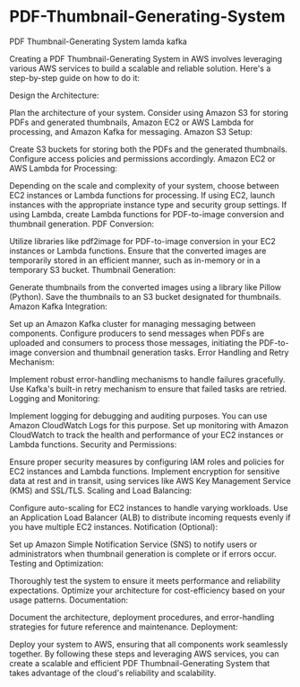 # PDF-Thumbnail-Generating-System
PDF Thumbnail-Generating System  lamda kafka 

Creating a PDF Thumbnail-Generating System in AWS involves leveraging various AWS services to build a scalable and reliable solution. Here's a step-by-step guide on how to do it:

Design the Architecture:

Plan the architecture of your system. Consider using Amazon S3 for storing PDFs and generated thumbnails, Amazon EC2 or AWS Lambda for processing, and Amazon Kafka for messaging.
Amazon S3 Setup:

Create S3 buckets for storing both the PDFs and the generated thumbnails. Configure access policies and permissions accordingly.
Amazon EC2 or AWS Lambda for Processing:

Depending on the scale and complexity of your system, choose between EC2 instances or Lambda functions for processing.
If using EC2, launch instances with the appropriate instance type and security group settings.
If using Lambda, create Lambda functions for PDF-to-image conversion and thumbnail generation.
PDF Conversion:

Utilize libraries like pdf2image for PDF-to-image conversion in your EC2 instances or Lambda functions.
Ensure that the converted images are temporarily stored in an efficient manner, such as in-memory or in a temporary S3 bucket.
Thumbnail Generation:

Generate thumbnails from the converted images using a library like Pillow (Python).
Save the thumbnails to an S3 bucket designated for thumbnails.
Amazon Kafka Integration:

Set up an Amazon Kafka cluster for managing messaging between components.
Configure producers to send messages when PDFs are uploaded and consumers to process those messages, initiating the PDF-to-image conversion and thumbnail generation tasks.
Error Handling and Retry Mechanism:

Implement robust error-handling mechanisms to handle failures gracefully.
Use Kafka's built-in retry mechanism to ensure that failed tasks are retried.
Logging and Monitoring:

Implement logging for debugging and auditing purposes. You can use Amazon CloudWatch Logs for this purpose.
Set up monitoring with Amazon CloudWatch to track the health and performance of your EC2 instances or Lambda functions.
Security and Permissions:

Ensure proper security measures by configuring IAM roles and policies for EC2 instances and Lambda functions.
Implement encryption for sensitive data at rest and in transit, using services like AWS Key Management Service (KMS) and SSL/TLS.
Scaling and Load Balancing:

Configure auto-scaling for EC2 instances to handle varying workloads.
Use an Application Load Balancer (ALB) to distribute incoming requests evenly if you have multiple EC2 instances.
Notification (Optional):

Set up Amazon Simple Notification Service (SNS) to notify users or administrators when thumbnail generation is complete or if errors occur.
Testing and Optimization:

Thoroughly test the system to ensure it meets performance and reliability expectations.
Optimize your architecture for cost-efficiency based on your usage patterns.
Documentation:

Document the architecture, deployment procedures, and error-handling strategies for future reference and maintenance.
Deployment:

Deploy your system to AWS, ensuring that all components work seamlessly together.
By following these steps and leveraging AWS services, you can create a scalable and efficient PDF Thumbnail-Generating System that takes advantage of the cloud's reliability and scalability.
